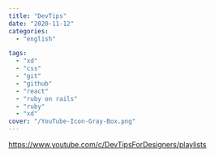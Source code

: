 ```yaml
---
title: "DevTips"
date: "2020-11-12"
categories:
  - "english"

tags:
  - "xd"
  - "css"
  - "git"
  - "github"
  - "react"
  - "ruby on rails"
  - "ruby"
  - "xd"
cover: "/YouTube-Icon-Gray-Box.png"
---
```


https://www.youtube.com/c/DevTipsForDesigners/playlists
